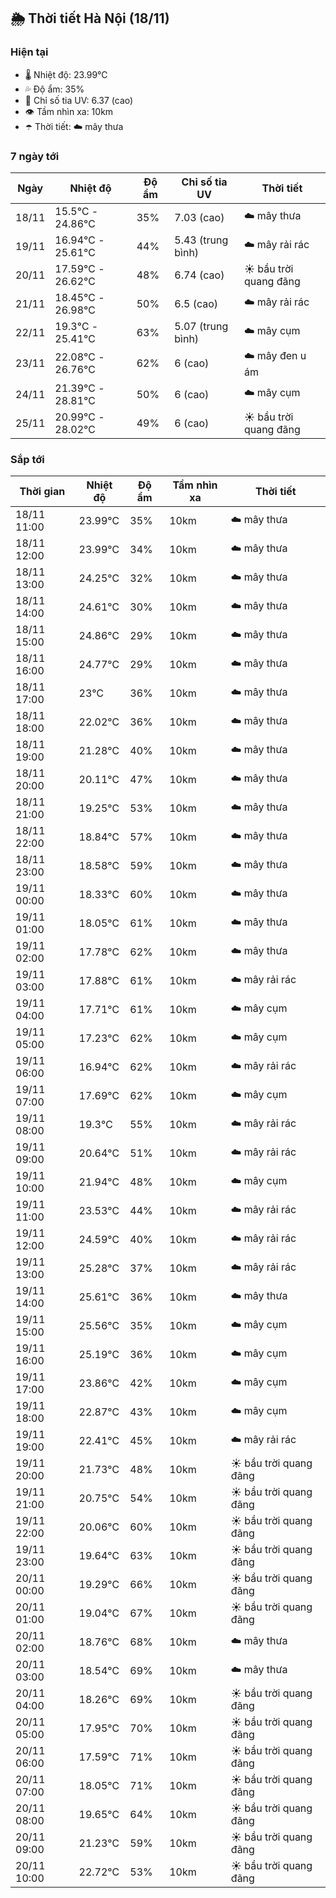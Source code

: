 ## 🌦️ Thời tiết Hà Nội (18/11)

### Hiện tại

- 🌡️ Nhiệt độ: 23.99℃
- 💦 Độ ẩm: 35%
- 🌟 Chỉ số tia UV: 6.37 (cao)
- 👁️ Tầm nhìn xa: 10km
- ☂️ Thời tiết: ☁️ mây thưa

### 7 ngày tới

| Ngày | Nhiệt độ | Độ ẩm | Chỉ số tia UV | Thời tiết |
| --- | --- | --- | --- | --- |
| 18/11 | 15.5℃ - 24.86℃ | 35% | 7.03 (cao) | ☁️ mây thưa |
| 19/11 | 16.94℃ - 25.61℃ | 44% | 5.43 (trung bình) | ☁️ mây rải rác |
| 20/11 | 17.59℃ - 26.62℃ | 48% | 6.74 (cao) | ☀️ bầu trời quang đãng |
| 21/11 | 18.45℃ - 26.98℃ | 50% | 6.5 (cao) | ☁️ mây rải rác |
| 22/11 | 19.3℃ - 25.41℃ | 63% | 5.07 (trung bình) | ☁️ mây cụm |
| 23/11 | 22.08℃ - 26.76℃ | 62% | 6 (cao) | ☁️ mây đen u ám |
| 24/11 | 21.39℃ - 28.81℃ | 50% | 6 (cao) | ☁️ mây cụm |
| 25/11 | 20.99℃ - 28.02℃ | 49% | 6 (cao) | ☀️ bầu trời quang đãng |

### Sắp tới

| Thời gian | Nhiệt độ | Độ ẩm | Tầm nhìn xa | Thời tiết |
| --- | --- | --- | --- | --- |
| 18/11 11:00 | 23.99℃ | 35% | 10km | ☁️ mây thưa |
| 18/11 12:00 | 23.99℃ | 34% | 10km | ☁️ mây thưa |
| 18/11 13:00 | 24.25℃ | 32% | 10km | ☁️ mây thưa |
| 18/11 14:00 | 24.61℃ | 30% | 10km | ☁️ mây thưa |
| 18/11 15:00 | 24.86℃ | 29% | 10km | ☁️ mây thưa |
| 18/11 16:00 | 24.77℃ | 29% | 10km | ☁️ mây thưa |
| 18/11 17:00 | 23℃ | 36% | 10km | ☁️ mây thưa |
| 18/11 18:00 | 22.02℃ | 36% | 10km | ☁️ mây thưa |
| 18/11 19:00 | 21.28℃ | 40% | 10km | ☁️ mây thưa |
| 18/11 20:00 | 20.11℃ | 47% | 10km | ☁️ mây thưa |
| 18/11 21:00 | 19.25℃ | 53% | 10km | ☁️ mây thưa |
| 18/11 22:00 | 18.84℃ | 57% | 10km | ☁️ mây thưa |
| 18/11 23:00 | 18.58℃ | 59% | 10km | ☁️ mây thưa |
| 19/11 00:00 | 18.33℃ | 60% | 10km | ☁️ mây thưa |
| 19/11 01:00 | 18.05℃ | 61% | 10km | ☁️ mây thưa |
| 19/11 02:00 | 17.78℃ | 62% | 10km | ☁️ mây thưa |
| 19/11 03:00 | 17.88℃ | 61% | 10km | ☁️ mây rải rác |
| 19/11 04:00 | 17.71℃ | 61% | 10km | ☁️ mây cụm |
| 19/11 05:00 | 17.23℃ | 62% | 10km | ☁️ mây cụm |
| 19/11 06:00 | 16.94℃ | 62% | 10km | ☁️ mây rải rác |
| 19/11 07:00 | 17.69℃ | 62% | 10km | ☁️ mây cụm |
| 19/11 08:00 | 19.3℃ | 55% | 10km | ☁️ mây rải rác |
| 19/11 09:00 | 20.64℃ | 51% | 10km | ☁️ mây rải rác |
| 19/11 10:00 | 21.94℃ | 48% | 10km | ☁️ mây cụm |
| 19/11 11:00 | 23.53℃ | 44% | 10km | ☁️ mây rải rác |
| 19/11 12:00 | 24.59℃ | 40% | 10km | ☁️ mây rải rác |
| 19/11 13:00 | 25.28℃ | 37% | 10km | ☁️ mây rải rác |
| 19/11 14:00 | 25.61℃ | 36% | 10km | ☁️ mây thưa |
| 19/11 15:00 | 25.56℃ | 35% | 10km | ☁️ mây cụm |
| 19/11 16:00 | 25.19℃ | 36% | 10km | ☁️ mây cụm |
| 19/11 17:00 | 23.86℃ | 42% | 10km | ☁️ mây cụm |
| 19/11 18:00 | 22.87℃ | 43% | 10km | ☁️ mây cụm |
| 19/11 19:00 | 22.41℃ | 45% | 10km | ☁️ mây rải rác |
| 19/11 20:00 | 21.73℃ | 48% | 10km | ☀️ bầu trời quang đãng |
| 19/11 21:00 | 20.75℃ | 54% | 10km | ☀️ bầu trời quang đãng |
| 19/11 22:00 | 20.06℃ | 60% | 10km | ☀️ bầu trời quang đãng |
| 19/11 23:00 | 19.64℃ | 63% | 10km | ☀️ bầu trời quang đãng |
| 20/11 00:00 | 19.29℃ | 66% | 10km | ☀️ bầu trời quang đãng |
| 20/11 01:00 | 19.04℃ | 67% | 10km | ☀️ bầu trời quang đãng |
| 20/11 02:00 | 18.76℃ | 68% | 10km | ☁️ mây thưa |
| 20/11 03:00 | 18.54℃ | 69% | 10km | ☁️ mây thưa |
| 20/11 04:00 | 18.26℃ | 69% | 10km | ☀️ bầu trời quang đãng |
| 20/11 05:00 | 17.95℃ | 70% | 10km | ☀️ bầu trời quang đãng |
| 20/11 06:00 | 17.59℃ | 71% | 10km | ☀️ bầu trời quang đãng |
| 20/11 07:00 | 18.05℃ | 71% | 10km | ☀️ bầu trời quang đãng |
| 20/11 08:00 | 19.65℃ | 64% | 10km | ☀️ bầu trời quang đãng |
| 20/11 09:00 | 21.23℃ | 59% | 10km | ☀️ bầu trời quang đãng |
| 20/11 10:00 | 22.72℃ | 53% | 10km | ☀️ bầu trời quang đãng |
